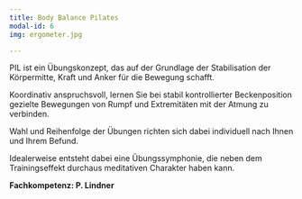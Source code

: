 ```yaml
---
title: Body Balance Pilates
modal-id: 6
img: ergometer.jpg

---
```


PIL ist ein Übungskonzept, das auf der Grundlage der Stabilisation der Körpermitte, Kraft und Anker für die Bewegung schafft.

Koordinativ anspruchsvoll, lernen Sie bei stabil kontrollierter Beckenposition gezielte Bewegungen von Rumpf und Extremitäten mit der Atmung zu verbinden.

Wahl und Reihenfolge der Übungen richten sich dabei individuell nach Ihnen und Ihrem  Befund.

Idealerweise entsteht dabei eine Übungssymphonie, die neben dem Trainingseffekt durchaus meditativen Charakter haben kann.

**Fachkompetenz: P. Lindner**
